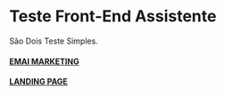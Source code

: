 # Teste Front-End Assistente

São Dois Teste Simples.


#### [**EMAI MARKETING**](https://bitbucket.org/grupopadrao/teste-front-end-assistente/src/master/email-marketing/)

#### [**LANDING PAGE**](https://bitbucket.org/grupopadrao/teste-front-end-assistente/src/master/landing-page/)

